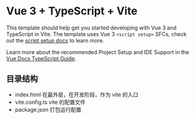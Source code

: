 # Vue 3 + TypeScript + Vite

This template should help get you started developing with Vue 3 and TypeScript in Vite. The template uses Vue 3 `<script setup>` SFCs, check out the [script setup docs](https://v3.vuejs.org/api/sfc-script-setup.html#sfc-script-setup) to learn more.

Learn more about the recommended Project Setup and IDE Support in the [Vue Docs TypeScript Guide](https://vuejs.org/guide/typescript/overview.html#project-setup).

## 目录结构

- index.html                在最外层，在开发阶段，作为 vite 的入口
- vite.config.ts            vite 的配置文件
- package.json              打包运行配置
